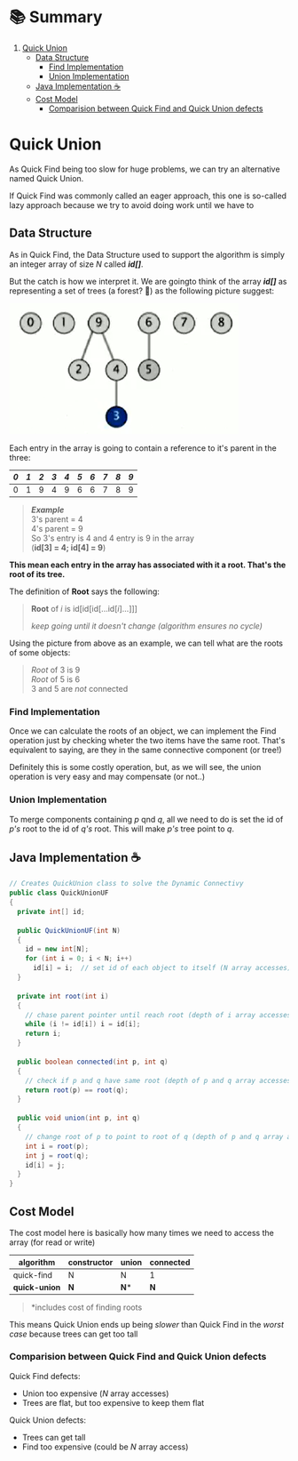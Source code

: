 # :books: Summary

1. [Quick Union](#quick-union)
    - [Data Structure](#data-structure)
      - [Find Implementation](#find-implementation)
      - [Union Implementation](#union-implementation)
    - [Java Implementation :coffee:](#java-implementation-coffee)
    - [Cost Model](#cost-model)
      - [Comparision between Quick Find and Quick Union defects](#comparision-between-quick-find-and-quick-union-defects)

# Quick Union

As Quick Find being too slow for huge problems, we can try an alternative named Quick Union. 

If Quick Find was commonly called an eager approach, this one is so-called lazy approach because we try to avoid doing work until we have to

## Data Structure

As in Quick Find, the Data Structure used to support the algorithm is simply an integer array of size *N* called ***id[]***.

But the catch is how we interpret it. We are goingto think of the array ***id[]*** as representing a set of trees (a forest? :evergreen_tree:) as the following picture suggest:

![quick-union-tree-example](./assets/quick-union-tree-example.png)

Each entry in the array is going to contain a reference to it's parent in the three:

| *0* | *1* | *2* | *3* | *4* | *5* | *6* | *7* | *8* | *9* |
|---|---|---|---|---|---|---|---|---|---|
| 0 | 1 | 9 | 4 | 9 | 6 | 6 | 7 | 8 | 9 |

> ***Example*** <br>
> 3's parent = 4 <br>
> 4's parent = 9 <br>
> So 3's entry is 4 and 4 entry is 9 in the array <br>
> (**id[3] = 4; id[4] = 9**) <br>

**This mean each entry in the array has associated with it a root. That's the root of its tree.**

The definition of **Root** says the following:
> **Root** of *i* is id[id[id[...id[*i*]...]]]
>
> *keep going until it doesn't change (algorithm ensures no cycle)*

Using the picture from above as an example, we can tell what are the roots of some objects:

> *Root* of 3 is 9 <br>
> *Root* of 5 is 6 <br>
> 3 and 5 are *not* connected

### Find Implementation

Once we can calculate the roots of an object, we can implement the Find operation just by checking wheter the two items have the same root. That's equivalent to saying, are they in the same connective component (or tree!)

Definitely this is some costly operation, but, as we will see, the union operation is very easy and may compensate (or not..)

### Union Implementation

To merge components containing *p* qnd *q*, all we need to do is set the id of *p's* root to the id of *q's* root. This will make *p's* tree point to *q*.

## Java Implementation :coffee:

```Java
// Creates QuickUnion class to solve the Dynamic Connectivy
public class QuickUnionUF
{
  private int[] id;

  public QuickUnionUF(int N)
  {
    id = new int[N];
    for (int i = 0; i < N; i++)
      id[i] = i;  // set id of each object to itself (N array accesses)
  }

  private int root(int i)
  {
    // chase parent pointer until reach root (depth of i array accesses)
    while (i != id[i]) i = id[i];
    return i;
  }

  public boolean connected(int p, int q)
  {
    // check if p and q have same root (depth of p and q array accesses)
    return root(p) == root(q);
  }

  public void union(int p, int q)
  {
    // change root of p to point to root of q (depth of p and q array accesses)
    int i = root(p);
    int j = root(q);
    id[i] = j;
  }
}
```

## Cost Model

The cost model here is basically how many times we need to access the array (for read or write)

| algorithm | constructor | union | connected |
|----|-----|----|----|
| quick-find | N | N | 1 |
| **quick-union** | **N** | **N*** | **N** |

> *includes cost of finding roots

This means Quick Union ends up being *slower* than Quick Find in the *worst case* because trees can get too tall

### Comparision between Quick Find and Quick Union defects

Quick Find defects:
- Union too expensive (*N* array accesses)
- Trees are flat, but too expensive to keep them flat

Quick Union defects:
- Trees can get tall
- Find too expensive (could be *N* array access)